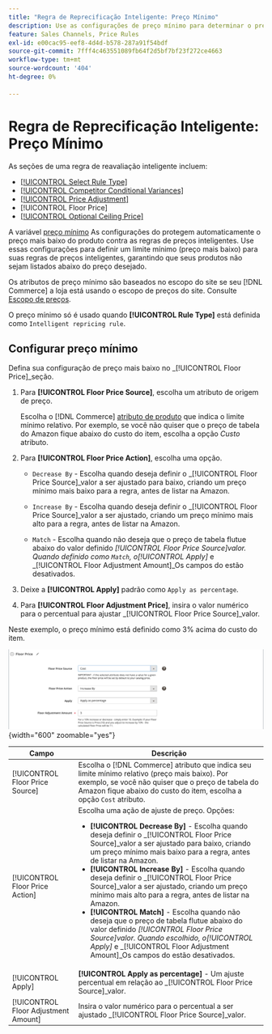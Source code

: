 ```yaml
---
title: "Regra de Reprecificação Inteligente: Preço Mínimo"
description: Use as configurações de preço mínimo para determinar o preço mais baixo de uma regra de preço inteligente para gerenciar suas listagens do Amazon.
feature: Sales Channels, Price Rules
exl-id: e00cac95-eef8-4d4d-b578-287a91f54bdf
source-git-commit: 7fff4c463551089fb64f2d5bf7bf23f272ce4663
workflow-type: tm+mt
source-wordcount: '404'
ht-degree: 0%

---
```


# Regra de Reprecificação Inteligente: Preço Mínimo

As seções de uma regra de reavaliação inteligente incluem:

- [[!UICONTROL Select Rule Type]](./intelligent-repricing-rules.md)
- [[!UICONTROL Competitor Conditional Variances]](./competitor-conditional-variances.md)
- [[!UICONTROL Price Adjustment]](./price-adjustment.md)
- [!UICONTROL Floor Price]
- [[!UICONTROL Optional Ceiling Price]](./optional-ceiling-price.md)

A variável [preço mínimo](./floor-price.md) As configurações do protegem automaticamente o preço mais baixo do produto contra as regras de preços inteligentes. Use essas configurações para definir um limite mínimo (preço mais baixo) para suas regras de preços inteligentes, garantindo que seus produtos não sejam listados abaixo do preço desejado.

Os atributos de preço mínimo são baseados no escopo do site se seu [!DNL Commerce] a loja está usando o escopo de preços do site. Consulte [Escopo de preços](./price-scope.md).

O preço mínimo só é usado quando **[!UICONTROL Rule Type]** está definida como `Intelligent repricing rule`.

## Configurar preço mínimo

Defina sua configuração de preço mais baixo no _[!UICONTROL Floor Price]_seção.

1. Para **[!UICONTROL Floor Price Source]**, escolha um atributo de origem de preço.

   Escolha o [!DNL Commerce] [atributo de produto](https://experienceleague.adobe.com/docs/commerce-admin/catalog/product-attributes/product-attributes.html) que indica o limite mínimo relativo. Por exemplo, se você não quiser que o preço de tabela do Amazon fique abaixo do custo do item, escolha a opção *Custo* atributo.

1. Para **[!UICONTROL Floor Price Action]**, escolha uma opção.

   - `Decrease By` - Escolha quando deseja definir o _[!UICONTROL Floor Price Source]_valor a ser ajustado para baixo, criando um preço mínimo mais baixo para a regra, antes de listar na Amazon.

   - `Increase By` - Escolha quando deseja definir o _[!UICONTROL Floor Price Source]_valor a ser ajustado, criando um preço mínimo mais alto para a regra, antes de listar na Amazon.

   - `Match` - Escolha quando não deseja que o preço de tabela flutue abaixo do valor definido _[!UICONTROL Floor Price Source]_valor. Quando definido como `Match`, o_[!UICONTROL Apply]_ e _[!UICONTROL Floor Adjustment Amount]_Os campos do estão desativados.

1. Deixe a **[!UICONTROL Apply]** padrão como `Apply as percentage`.

1. Para **[!UICONTROL Floor Adjustment Price]**, insira o valor numérico para o percentual para ajustar _[!UICONTROL Floor Price Source]_valor.

Neste exemplo, o preço mínimo está definido como 3% acima do custo do item.

![Exemplo de regra de reprecificação inteligente - preço mínimo](assets/ob-intelligent-pricde-rule-floor-price.png){width="600" zoomable="yes"}

| Campo | Descrição |
|--------------------------------------|---------------------------------------------------------------------------------------------------------------------------------------------------------------------------------------------------------------------------------------------------------------------------------------------------------------------------------------------------------------------------------------------------------------------------------------------------------------------------------------------------------------------------------------------------------------------------------------------------------------------------------------------------------------------------------------------------------------------------------------|
| [!UICONTROL Floor Price Source] | Escolha o [!DNL Commerce] atributo que indica seu limite mínimo relativo (preço mais baixo). Por exemplo, se você não quiser que o preço de tabela do Amazon fique abaixo do custo do item, escolha a opção `Cost` atributo. |
| [!UICONTROL Floor Price Action] | Escolha uma ação de ajuste de preço. Opções:<ul><li>**[!UICONTROL Decrease By]** - Escolha quando deseja definir o _[!UICONTROL Floor Price Source]_valor a ser ajustado para baixo, criando um preço mínimo mais baixo para a regra, antes de listar na Amazon.</li><li>**[!UICONTROL Increase By]** - Escolha quando deseja definir o _[!UICONTROL Floor Price Source]_valor a ser ajustado, criando um preço mínimo mais alto para a regra, antes de listar na Amazon.</li><li>**[!UICONTROL Match]** - Escolha quando não deseja que o preço de tabela flutue abaixo do valor definido _[!UICONTROL Floor Price Source]_valor. Quando escolhido, o_[!UICONTROL Apply]_ e _[!UICONTROL Floor Adjustment Amount]_Os campos do estão desativados.</li></ul> |
| [!UICONTROL Apply] | **[!UICONTROL Apply as percentage]** - Um ajuste percentual em relação ao _[!UICONTROL Floor Price Source]_valor. |
| [!UICONTROL Floor Adjustment Amount] | Insira o valor numérico para o percentual a ser ajustado _[!UICONTROL Floor Price Source]_valor. |
